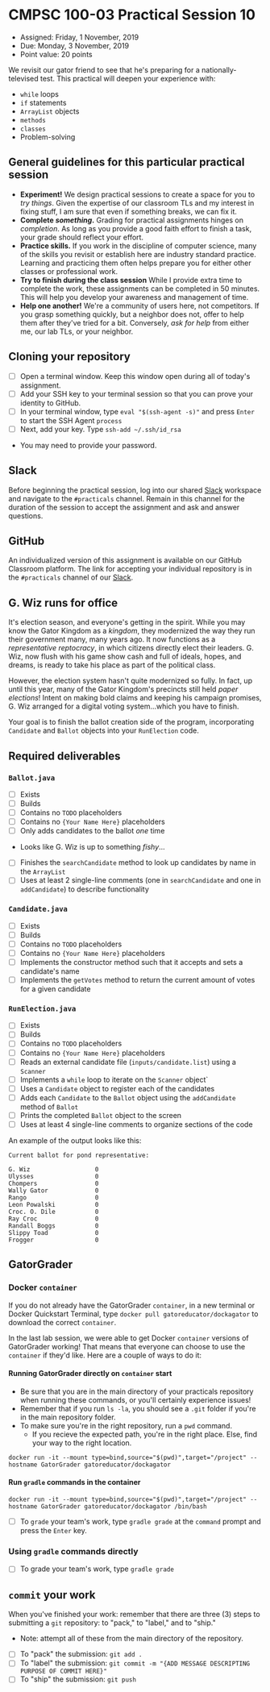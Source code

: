 # CMPSC 100-03 Practical Session 10

* Assigned: Friday, 1 November, 2019
* Due: Monday, 3 November, 2019
* Point value: 20 points

We revisit our gator friend to see that he's preparing for a nationally-televised test. This practical will deepen your experience with:
* `while` loops
* `if` statements
* `ArrayList` objects
* `methods`
* `classes`
* Problem-solving

## General guidelines for this particular practical session

* **Experiment!** We design practical sessions to create a space for you to _try things_. Given the expertise of our classroom TLs and my interest in fixing stuff, I am sure that even if something breaks, we can fix it.
* **Complete _something_.** Grading for practical assignments hinges on _completion_. As long as you provide a good faith effort to finish a task, your grade should reflect your effort.
* **Practice skills.** If you work in the discipline of computer science, many of the skills you revisit or establish here are industry standard practice. Learning and practicing them often helps prepare you for either other classes or professional work.
* **Try to finish during the class session** While I provide extra time to complete the work, these assignments can be completed in 50 minutes. This will help you develop your awareness and management of time.
* **Help one another!** We're a community of users here, not competitors. If you grasp something quickly, but a neighbor does not, offer to help them after they've tried for a bit. Conversely, _ask for help_ from either me, our lab TLs, or your neighbor.

## Cloning your repository

- [ ] Open a terminal window. Keep this window open during all of today's assignment.
- [ ] Add your SSH key to your terminal session so that you can prove your identity to GitHub.
- [ ] In your terminal window, type `eval "$(ssh-agent -s)"` and press `Enter` to start the SSH Agent `process`
- [ ] Next, add your key. Type `ssh-add ~/.ssh/id_rsa`
* You may need to provide your password.

## Slack

Before beginning the practical session, log into our shared [Slack](https://cmpsc100Fall2019.slack.com) workspace and navigate to the `#practicals` channel. Remain in this channel for the duration of the session to accept the assignment and ask and answer questions.

## GitHub

An individualized version of this assignment is available on our GitHub Classroom platform. The link for accepting your individual repository is in the `#practicals` channel of our [Slack](#slack).

## G. Wiz runs for office

It's election season, and everyone's getting in the spirit. While you may know the Gator Kingdom as a _kingdom_, they modernized the way they run their government many, many years ago. It now functions as a _representative reptocracy_, in which citizens directly elect their leaders. G. Wiz, now flush with his game show cash and full of ideals, hopes, and dreams, is ready to take his place as part of the political class.

However, the election system hasn't quite modernized so fully. In fact, up until this year, many of the Gator Kingdom's precincts still held _paper elections_! Intent on making bold claims and keeping his campaign promises, G. Wiz arranged for a digital voting system...which you have to finish.

Your goal is to finish the ballot creation side of the program, incorporating `Candidate` and `Ballot` objects into your `RunElection` code.

## Required deliverables

### `Ballot.java`

- [ ] Exists
- [ ] Builds
- [ ] Contains no `TODO` placeholders
- [ ] Contains no `{Your Name Here}` placeholders
- [ ] Only adds candidates to the ballot _one_ time
* Looks like G. Wiz is up to something _fishy_...
- [ ] Finishes the `searchCandidate` method to look up candidates by name in the `ArrayList`
- [ ] Uses at least 2 single-line comments (one in `searchCandidate` and one in `addCandidate`) to describe functionality

### `Candidate.java`

- [ ] Exists
- [ ] Builds
- [ ] Contains no `TODO` placeholders
- [ ] Contains no `{Your Name Here}` placeholders
- [ ] Implements the constructor method such that it accepts and sets a candidate's name
- [ ] Implements the `getVotes` method to return the current amount of votes for a given candidate

### `RunElection.java`

- [ ] Exists
- [ ] Builds
- [ ] Contains no `TODO` placeholders
- [ ] Contains no `{Your Name Here}` placeholders
- [ ] Reads an external candidate file (`inputs/candidate.list`) using a `Scanner`
- [ ] Implements a `while` loop to iterate on the `Scanner` object`
- [ ] Uses a `Candidate` object to register each of the candidates
- [ ] Adds each `Candidate` to the `Ballot` object using the `addCandidate` method of `Ballot`
- [ ] Prints the completed `Ballot` object to the screen
- [ ] Uses at least 4 single-line comments to organize sections of the code

An example of the output looks like this:

```
Current ballot for pond representative:

G. Wiz                  0
Ulysses                 0
Chompers                0
Wally Gator             0
Rango                   0
Leon Powalski           0
Croc. O. Dile           0
Ray Croc                0
Randall Boggs           0
Slippy Toad             0
Frogger                 0
```

## GatorGrader

### Docker `container`

If you do not already have the GatorGrader `container`, in a new terminal or Docker Quickstart Terminal, type `docker pull gatoreducator/dockagator` to download the correct `container`.

In the last lab session, we were able to get Docker `container` versions of GatorGrader working! That means that everyone can choose to use the `container` if they'd like. Here are a couple of ways to do it:

#### Running GatorGrader directly on `container` start

* Be sure that you are in the main directory of your practicals repository when running these commands, or you'll certainly experience issues!
* Remember that if you run `ls -la`, you should see a `.git` folder if you're in the main repository folder.
* To make sure you're in the right repository, run a `pwd` command.
    * If you recieve the expected path, you're in the right place. Else, find your way to the right location.

```
docker run -it --mount type=bind,source="$(pwd)",target="/project" --hostname GatorGrader gatoreducator/dockagator
```

#### Run `gradle` commands in the container

```
docker run -it --mount type=bind,source="$(pwd)",target="/project" --hostname GatorGrader gatoreducator/dockagator /bin/bash
```

- [ ] To `grade` your team's work, type `gradle grade` at the `command` prompt and press the `Enter` key.

### Using `gradle` commands directly

- [ ] To grade your team's work, type `gradle grade`

## `commit` your work

When you've finished your work: remember that there are three (3) steps to submitting a `git` repository: to "pack," to "label," and to "ship."

* Note: attempt all of these from the main directory of the repository.

- [ ] To "pack" the submission: `git add .`
- [ ] To "label" the submission: `git commit -m "{ADD MESSAGE DESCRIPTING PURPOSE OF COMMIT HERE}"`
- [ ] To "ship" the submission: `git push`
